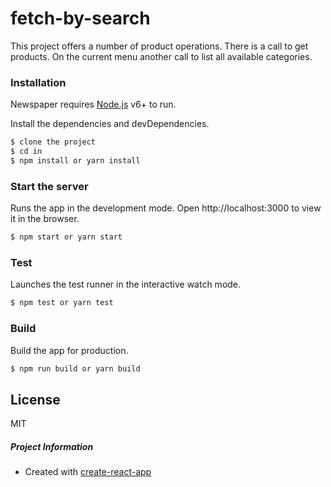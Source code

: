 # fetch-by-search
 
This project offers a number of product operations. 
There is a call to get products. On the current menu another call to list all available categories.
 
### Installation

Newspaper requires [Node.js](https://nodejs.org/) v6+ to run.

Install the dependencies and devDependencies.

```sh
$ clone the project
$ cd in
$ npm install or yarn install
```

### Start the server
Runs the app in the development mode.
Open http://localhost:3000 to view it in the browser.
```sh
$ npm start or yarn start
```

### Test
Launches the test runner in the interactive watch mode.
```sh
$ npm test or yarn test
```
 
### Build
Build the app for production.
```sh
$ npm run build or yarn build
```
 
License
----

MIT

##### Project Information
* Created with [create-react-app](https://github.com/facebookincubator/create-react-app)

 